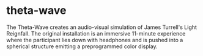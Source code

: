 # theta-wave

The Theta-Wave creates an audio-visual simulation of James Turrell's Light Reignfall. The original installation is an immersive 11-minute experience where the participant lies down with headphones and is pushed into a spherical structure emitting a preprogrammed color display. 
